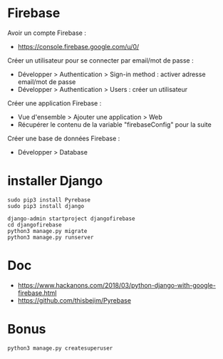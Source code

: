 # Firebase

Avoir un compte Firebase : 
- https://console.firebase.google.com/u/0/

Créer un utilisateur pour se connecter par email/mot de passe :
- Développer > Authentication > Sign-in method : activer adresse email/mot de passe
- Développer > Authentication > Users : créer un utilisateur

Créer une application Firebase :
- Vue d'ensemble > Ajouter une application > Web
- Récupérer le contenu de la variable "firebaseConfig" pour la suite

Créer une base de données Firebase :
- Développer > Database


# installer Django

```
sudo pip3 install Pyrebase
sudo pip3 install django

django-admin startproject djangofirebase
cd djangofirebase
python3 manage.py migrate
python3 manage.py runserver
```

# Doc

- https://www.hackanons.com/2018/03/python-django-with-google-firebase.html
- https://github.com/thisbejim/Pyrebase


# Bonus

```
python3 manage.py createsuperuser
```